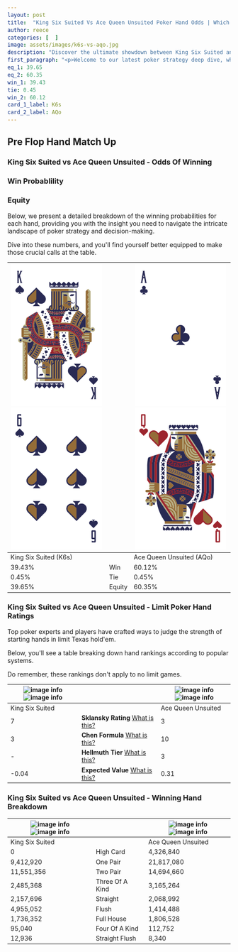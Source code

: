 ```yaml
---
layout: post
title:  "King Six Suited Vs Ace Queen Unsuited Poker Hand Odds | Which Is The Better Hand In Poker? A Complete Guide"
author: reece
categories: [  ]
image: assets/images/k6s-vs-aqo.jpg
description: "Discover the ultimate showdown between King Six Suited and Ace Queen Unsuited in poker! Uncover the odds, strategies, and scenarios where one hand triumphs over the other. Get ready to up your poker game with this thrilling analysis."
first_paragraph: "<p>Welcome to our latest poker strategy deep dive, where we're pitting two distinct hands against each other in a high-stakes showdown: King Six Suited vs Ace Queen Unsuited.</p><p>In the dynamic world of poker, every decision counts, and knowing which hand holds the upper hand is key to your success at the table.</p><p>In this article, we'll dissect these two hands, explore the scenarios where one dominates the other, and equip you with the knowledge to make strategic choices that can tip the odds in your favor.</p><p>Get ready to unravel the intriguing dynamics of these poker hands and elevate your game to new heights.</p>"
eq_1: 39.65
eq_2: 60.35
win_1: 39.43
tie: 0.45
win_2: 60.12
card_1_label: K6s
card_2_label: AQo
---
```




[comment]: # (sp0)

## Pre Flop Hand Match Up

<div class="table hand-ratings" markdown="1"> 



### King Six Suited vs Ace Queen Unsuited - Odds Of Winning


  
<div class="row graphs"> 
<div class="col-lg-6">
    <h3>Win Probablility</h3>
    <canvas id="WinChart"></canvas>
</div>
<div class="col-lg-6">
    <h3>Equity</h3>
    <canvas id="EquityChart"></canvas>
</div>
</div>

  Below, we present a detailed breakdown of the winning probabilities for each hand, providing you with the insight you need to navigate the intricate landscape of poker strategy and decision-making. 

Dive into these numbers, and you'll find yourself better equipped to make those crucial calls at the table.


    
| ![image info](assets/images/hand1/k.png) ![image info](assets/images/hand1/6.png) |  | ![image info](assets/images/hand2/a.png) ![image info](assets/images/hand2/qo.png) |
| -------- | -------- | -------- |
| King Six Suited (K6s) |  | Ace Queen Unsuited (AQo) |
| 39.43% | Win | 60.12% |
| 0.45% | Tie | 0.45% |
| 39.65% | Equity | 60.35% |




[comment]: # (sp1)



### King Six Suited vs Ace Queen Unsuited - Limit Poker Hand Ratings

Top poker experts and players have crafted ways to judge the strength of starting hands in limit Texas hold'em. 

Below, you'll see a table breaking down hand rankings according to popular systems. 

Do remember, these rankings don't apply to no limit games.


    
| ![image info](https://www.riverpairs.com/assets/images/hand1/k.png) ![image info](https://www.riverpairs.com/assets/images/hand1/6.png) |  | ![image info](https://www.riverpairs.com/assets/images/hand2/a.png) ![image info](https://www.riverpairs.com/assets/images/hand2/qo.png) |
| -------- | -------- | -------- |
| King Six Suited |  | Ace Queen Unsuited |
| 7 | **Sklansky Rating** [What is this?](/sklansky-rating-explained) | 3 |
| 3 | **Chen Formula** [What is this?](/chen-formula-explained) | 10 |
| - | **Hellmuth Tier** [What is this?](/Hellmuth-tier-explained) | 3 |
| -0.04 | **Expected Value** [What is this?](/expected-value-explained) | 0.31 |




[comment]: # (sp2)



### King Six Suited vs Ace Queen Unsuited - Winning Hand Breakdown


    
| ![image info](https://www.riverpairs.com/assets/images/hand1/k.png) ![image info](https://www.riverpairs.com/assets/images/hand1/6.png) |  | ![image info](https://www.riverpairs.com/assets/images/hand2/a.png) ![image info](https://www.riverpairs.com/assets/images/hand2/qo.png) |
| -------- | -------- | -------- |
| King Six Suited |  | Ace Queen Unsuited |
| 0 | High Card | 4,326,840 |
| 9,412,920 | One Pair | 21,817,080 |
| 11,551,356 | Two Pair | 14,694,660 |
| 2,485,368 | Three Of A Kind | 3,165,264 |
| 2,157,696 | Straight | 2,068,992 |
| 4,955,052 | Flush | 1,414,488 |
| 1,736,352 | Full House | 1,806,528 |
| 95,040 | Four Of A Kind | 112,752 |
| 12,936 | Straight Flush | 8,340 |




[comment]: # (sp3)



</div>

[comment]: # (sp4)



[comment]: # (sp5)

